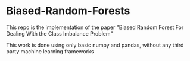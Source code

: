 # Biased-Random-Forests

This repo is the implementation of the paper "Biased Random Forest For Dealing With the Class Imbalance Problem"

This work is done using only basic numpy and pandas, without any third party machine learning frameworks

